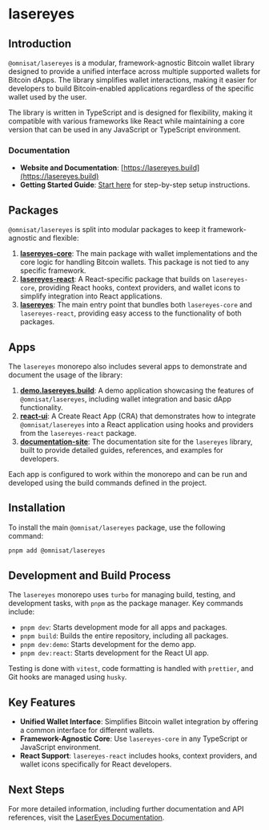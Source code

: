 # lasereyes 

## Introduction
`@omnisat/lasereyes` is a modular, framework-agnostic Bitcoin wallet library designed to provide a unified interface across multiple supported wallets for Bitcoin dApps. The library simplifies wallet interactions, making it easier for developers to build Bitcoin-enabled applications regardless of the specific wallet used by the user.

The library is written in TypeScript and is designed for flexibility, making it compatible with various frameworks like React while maintaining a core version that can be used in any JavaScript or TypeScript environment.

### Documentation
- **Website and Documentation**: [https://lasereyes.build](https://lasereyes.build)
- **Getting Started Guide**: [Start here](https://lasereyes.build/getting-started) for step-by-step setup instructions.


## Packages
`@omnisat/lasereyes` is split into modular packages to keep it framework-agnostic and flexible:

1. **[lasereyes-core](../packages/lasereyes-core/README.md)**: The main package with wallet implementations and the core logic for handling Bitcoin wallets. This package is not tied to any specific framework.
2. **[lasereyes-react](../packages/lasereyes-react/README.md)**: A React-specific package that builds on `lasereyes-core`, providing React hooks, context providers, and wallet icons to simplify integration into React applications.
3. **[lasereyes](../packages/lasereyes/README.md)**: The main entry point that bundles both `lasereyes-core` and `lasereyes-react`, providing easy access to the functionality of both packages.

## Apps
The `lasereyes` monorepo also includes several apps to demonstrate and document the usage of the library:

1. **[demo.lasereyes.build](../apps/demo.lasereyes.build/README.md)**: A demo application showcasing the features of `@omnisat/lasereyes`, including wallet integration and basic dApp functionality.
2. **[react-ui](../apps/react-ui/README.md)**: A Create React App (CRA) that demonstrates how to integrate `@omnisat/lasereyes` into a React application using hooks and providers from the `lasereyes-react` package.
3. **[documentation-site](../apps/documentation-site/README.md)**: The documentation site for the `lasereyes` library, built to provide detailed guides, references, and examples for developers.

Each app is configured to work within the monorepo and can be run and developed using the build commands defined in the project.


## Installation
To install the main `@omnisat/lasereyes` package, use the following command:

```bash
pnpm add @omnisat/lasereyes
```

## Development and Build Process
The `lasereyes` monorepo uses `turbo` for managing build, testing, and development tasks, with `pnpm` as the package manager. Key commands include:
- `pnpm dev`: Starts development mode for all apps and packages.
- `pnpm build`: Builds the entire repository, including all packages.
- `pnpm dev:demo`: Starts development for the demo app.
- `pnpm dev:react`: Starts development for the React UI app.

Testing is done with `vitest`, code formatting is handled with `prettier`, and Git hooks are managed using `husky`.

## Key Features
- **Unified Wallet Interface**: Simplifies Bitcoin wallet integration by offering a common interface for different wallets.
- **Framework-Agnostic Core**: Use `lasereyes-core` in any TypeScript or JavaScript environment.
- **React Support**: `lasereyes-react` includes hooks, context providers, and wallet icons specifically for React developers.

## Next Steps
For more detailed information, including further documentation and API references, visit the [LaserEyes Documentation](https://lasereyes.build).
